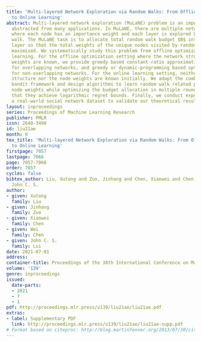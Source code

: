 ```yaml
---
title: 'Multi-layered Network Exploration via Random Walks: From Offline Optimization
  to Online Learning'
abstract: Multi-layered network exploration (MuLaNE) problem is an important problem
  abstracted from many applications. In MuLaNE, there are multiple network layers
  where each node has an importance weight and each layer is explored by a random
  walk. The MuLaNE task is to allocate total random walk budget $B$ into each network
  layer so that the total weights of the unique nodes visited by random walks are
  maximized. We systematically study this problem from offline optimization to online
  learning. For the offline optimization setting where the network structure and node
  weights are known, we provide greedy based constant-ratio approximation algorithms
  for overlapping networks, and greedy or dynamic-programming based optimal solutions
  for non-overlapping networks. For the online learning setting, neither the network
  structure nor the node weights are known initially. We adapt the combinatorial multi-armed
  bandit framework and design algorithms to learn random walk related parameters and
  node weights while optimizing the budget allocation in multiple rounds, and prove
  that they achieve logarithmic regret bounds. Finally, we conduct experiments on
  a real-world social network dataset to validate our theoretical results.
layout: inproceedings
series: Proceedings of Machine Learning Research
publisher: PMLR
issn: 2640-3498
id: liu21ae
month: 0
tex_title: 'Multi-layered Network Exploration via Random Walks: From Offline Optimization
  to Online Learning'
firstpage: 7057
lastpage: 7066
page: 7057-7066
order: 7057
cycles: false
bibtex_author: Liu, Xutong and Zuo, Jinhang and Chen, Xiaowei and Chen, Wei and Lui,
  John C. S.
author:
- given: Xutong
  family: Liu
- given: Jinhang
  family: Zuo
- given: Xiaowei
  family: Chen
- given: Wei
  family: Chen
- given: John C. S.
  family: Lui
date: 2021-07-01
address:
container-title: Proceedings of the 38th International Conference on Machine Learning
volume: '139'
genre: inproceedings
issued:
  date-parts:
  - 2021
  - 7
  - 1
pdf: http://proceedings.mlr.press/v139/liu21ae/liu21ae.pdf
extras:
- label: Supplementary PDF
  link: http://proceedings.mlr.press/v139/liu21ae/liu21ae-supp.pdf
# Format based on citeproc: http://blog.martinfenner.org/2013/07/30/citeproc-yaml-for-bibliographies/
---
```

